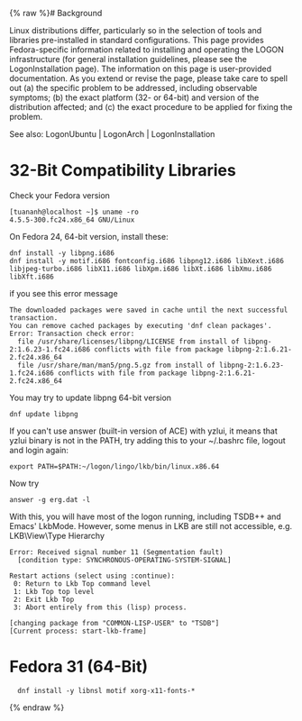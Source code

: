 {% raw %}# Background

Linux distributions differ, particularly so in the selection of tools
and libraries pre-installed in standard configurations. This page
provides Fedora-specific information related to installing and operating
the LOGON infrastructure (for general installation guidelines, please
see the LogonInstallation page). The information on
this page is user-provided documentation. As you extend or revise the
page, please take care to spell out (a) the specific problem to be
addressed, including observable symptoms; (b) the exact platform (32- or
64-bit) and version of the distribution affected; and (c) the exact
procedure to be applied for fixing the problem.

See also: LogonUbuntu \| LogonArch \|
LogonInstallation

# 32-Bit Compatibility Libraries

Check your Fedora version

    [tuananh@localhost ~]$ uname -ro
    4.5.5-300.fc24.x86_64 GNU/Linux

On Fedora 24, 64-bit version, install these:

    dnf install -y libpng.i686
    dnf install -y motif.i686 fontconfig.i686 libpng12.i686 libXext.i686 libjpeg-turbo.i686 libX11.i686 libXpm.i686 libXt.i686 libXmu.i686 libXft.i686

if you see this error message

    The downloaded packages were saved in cache until the next successful transaction.
    You can remove cached packages by executing 'dnf clean packages'.
    Error: Transaction check error:
      file /usr/share/licenses/libpng/LICENSE from install of libpng-2:1.6.23-1.fc24.i686 conflicts with file from package libpng-2:1.6.21-2.fc24.x86_64
      file /usr/share/man/man5/png.5.gz from install of libpng-2:1.6.23-1.fc24.i686 conflicts with file from package libpng-2:1.6.21-2.fc24.x86_64

You may try to update libpng 64-bit version

    dnf update libpng

If you can't use answer (built-in version of ACE) with yzlui, it means
that yzlui binary is not in the PATH, try adding this to your \~/.bashrc
file, logout and login again:

    export PATH=$PATH:~/logon/lingo/lkb/bin/linux.x86.64

Now try

    answer -g erg.dat -l

With this, you will have most of the logon running, including TSDB++ and
Emacs' LkbMode. However, some menus in LKB are still not
accessible, e.g. LKB\\View\\Type Hierarchy

    Error: Received signal number 11 (Segmentation fault)
      [condition type: SYNCHRONOUS-OPERATING-SYSTEM-SIGNAL]
    
    Restart actions (select using :continue):
     0: Return to Lkb Top command level
     1: Lkb Top top level
     2: Exit Lkb Top
     3: Abort entirely from this (lisp) process.
    
    [changing package from "COMMON-LISP-USER" to "TSDB"]
    [Current process: start-lkb-frame]

# Fedora 31 (64-Bit)

      dnf install -y libnsl motif xorg-x11-fonts-*
<update date omitted for speed>{% endraw %}